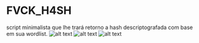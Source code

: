 # FVCK_H4SH
script minimalista que lhe trará retorno a hash descriptografada com base em sua wordlist.
![alt text](https://i.imgur.com/oRTrXY8.png)
![alt text](https://i.imgur.com/xGURPp3.png)
![alt text](https://i.imgur.com/icsH4iH.png)

